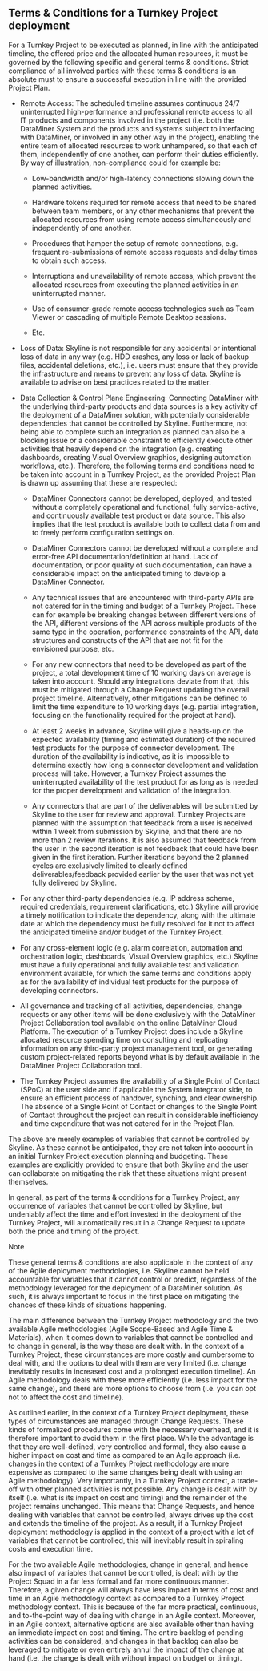## Terms & Conditions for a Turnkey Project deployment

For a Turnkey Project to be executed as planned, in line with the anticipated timeline, the offered price and the allocated human resources, it must be governed by the following specific and general terms & conditions. Strict compliance of all involved parties with these terms & conditions is an absolute must to ensure a successful execution in line with the provided Project Plan.

- Remote Access: The scheduled timeline assumes continuous 24/7 uninterrupted high-performance and professional remote access to all IT products and components involved in the project (i.e. both the DataMiner System and the products and systems subject to interfacing with DataMiner, or involved in any other way in the project), enabling the entire team of allocated resources to work unhampered, so that each of them, independently of one another, can perform their duties efficiently. By way of illustration, non-compliance could for example be:

    - Low-bandwidth and/or high-latency connections slowing down the planned activities.

    - Hardware tokens required for remote access that need to be shared between team members, or any other mechanisms that prevent the allocated resources from using remote access simultaneously and independently of one another.

    - Procedures that hamper the setup of remote connections, e.g. frequent re-submissions of remote access requests and delay times to obtain such access.

    - Interruptions and unavailability of remote access, which prevent the allocated resources from executing the planned activities in an uninterrupted manner.

    - Use of consumer-grade remote access technologies such as Team Viewer or cascading of multiple Remote Desktop sessions.

    - Etc.

- Loss of Data: Skyline is not responsible for any accidental or intentional loss of data in any way (e.g. HDD crashes, any loss or lack of backup files, accidental deletions, etc.), i.e. users must ensure that they provide the infrastructure and means to prevent any loss of data. Skyline is available to advise on best practices related to the matter.

- Data Collection & Control Plane Engineering: Connecting DataMiner with the underlying third-party products and data sources is a key activity of the deployment of a DataMiner solution, with potentially considerable dependencies that cannot be controlled by Skyline. Furthermore, not being able to complete such an integration as planned can also be a blocking issue or a considerable constraint to efficiently execute other activities that heavily depend on the integration (e.g. creating dashboards, creating Visual Overview graphics, designing automation workflows, etc.). Therefore, the following terms and conditions need to be taken into account in a Turnkey Project, as the provided Project Plan is drawn up assuming that these are respected:

    - DataMiner Connectors cannot be developed, deployed, and tested without a completely operational and functional, fully service-active, and continuously available test product or data source. This also implies that the test product is available both to collect data from and to freely perform configuration settings on.

    - DataMiner Connectors cannot be developed without a complete and error-free API documentation/definition at hand. Lack of documentation, or poor quality of such documentation, can have a considerable impact on the anticipated timing to develop a DataMiner Connector.

    - Any technical issues that are encountered with third-party APIs are not catered for in the timing and budget of a Turnkey Project. These can for example be breaking changes between different versions of the API, different versions of the API across multiple products of the same type in the operation, performance constraints of the API, data structures and constructs of the API that are not fit for the envisioned purpose, etc.

    - For any new connectors that need to be developed as part of the project, a total development time of 10 working days on average is taken into account. Should any integrations deviate from that, this must be mitigated through a Change Request updating the overall project timeline. Alternatively, other mitigations can be defined to limit the time expenditure to 10 working days (e.g. partial integration, focusing on the functionality required for the project at hand).

    - At least 2 weeks in advance, Skyline will give a heads-up on the expected availability (timing and estimated duration) of the required test products for the purpose of connector development. The duration of the availability is indicative, as it is impossible to determine exactly how long a connector development and validation process will take. However, a Turnkey Project assumes the uninterrupted availability of the test product for as long as is needed for the proper development and validation of the integration.

    - Any connectors that are part of the deliverables will be submitted by Skyline to the user for review and approval. Turnkey Projects are planned with the assumption that feedback from a user is received within 1 week from submission by Skyline, and that there are no more than 2 review iterations. It is also assumed that feedback from the user in the second iteration is not feedback that could have been given in the first iteration. Further iterations beyond the 2 planned cycles are exclusively limited to clearly defined deliverables/feedback provided earlier by the user that was not yet fully delivered by Skyline.

- For any other third-party dependencies (e.g. IP address scheme, required credentials, requirement clarifications, etc.) Skyline will provide a timely notification to indicate the dependency, along with the ultimate date at which the dependency must be fully resolved for it not to affect the anticipated timeline and/or budget of the Turnkey Project.

- For any cross-element logic (e.g. alarm correlation, automation and orchestration logic, dashboards, Visual Overview graphics, etc.) Skyline must have a fully operational and fully available test and validation environment available, for which the same terms and conditions apply as for the availability of individual test products for the purpose of developing connectors.

- All governance and tracking of all activities, dependencies, change requests or any other items will be done exclusively with the DataMiner Project Collaboration tool available on the online DataMiner Cloud Platform. The execution of a Turnkey Project does include a Skyline allocated resource spending time on consulting and replicating information on any third-party project management tool, or generating custom project-related reports beyond what is by default available in the DataMiner Project Collaboration tool.  

- The Turnkey Project assumes the availability of a Single Point of Contact (SPoC) at the user side and if applicable the System Integrator side, to ensure an efficient process of handover, synching, and clear ownership. The absence of a Single Point of Contact or changes to the Single Point of Contact throughout the project can result in considerable inefficiency and time expenditure that was not catered for in the Project Plan.

The above are merely examples of variables that cannot be controlled by Skyline. As these cannot be anticipated, they are not taken into account in an initial Turnkey Project execution planning and budgeting. These examples are explicitly provided to ensure that both Skyline and the user can collaborate on mitigating the risk that these situations might present themselves.

In general, as part of the terms & conditions for a Turnkey Project, any occurrence of variables that cannot be controlled by Skyline, but undeniably affect the time and effort invested in the deployment of the Turnkey Project, will automatically result in a Change Request to update both the price and timing of the project.

> [!NOTE]
> These general terms & conditions are also applicable in the context of any of the Agile deployment methodologies, i.e. Skyline cannot be held accountable for variables that it cannot control or predict, regardless of the methodology leveraged for the deployment of a DataMiner solution. As such, it is always important to focus in the first place on mitigating the chances of these kinds of situations happening. 
>
> The main difference between the Turnkey Project methodology and the two available Agile methodologies (Agile Scope-Based and Agile Time & Materials), when it comes down to variables that cannot be controlled and to change in general, is the way these are dealt with. In the context of a Turnkey Project, these circumstances are more costly and cumbersome to deal with, and the options to deal with them are very limited (i.e. change inevitably results in increased cost and a prolonged execution timeline). An Agile methodology deals with these more efficiently (i.e. less impact for the same change), and there are more options to choose from (i.e. you can opt not to affect the cost and timeline).
>
> As outlined earlier, in the context of a Turnkey Project deployment, these types of circumstances are managed through Change Requests. These kinds of formalized procedures come with the necessary overhead, and it is therefore important to avoid them in the first place. While the advantage is that they are well-defined, very controlled and formal, they also cause a higher impact on cost and time as compared to an Agile approach (i.e. changes in the context of a Turnkey Project methodology are more expensive as compared to the same changes being dealt with using an Agile methodology). Very importantly, in a Turnkey Project context, a trade-off with other planned activities is not possible. Any change is dealt with by itself (i.e. what is its impact on cost and timing) and the remainder of the project remains unchanged. This means that Change Requests, and hence dealing with variables that cannot be controlled, always drives up the cost and extends the timeline of the project. As a result, if a Turnkey Project deployment methodology is applied in the context of a project with a lot of variables that cannot be controlled, this will inevitably result in spiraling costs and execution time.
>
> For the two available Agile methodologies, change in general, and hence also impact of variables that cannot be controlled, is dealt with by the Project Squad in a far less formal and far more continuous manner. Therefore, a given change will always have less impact in terms of cost and time in an Agile methodology context as compared to a Turnkey Project methodology context. This is because of the far more practical, continuous, and to-the-point way of dealing with change in an Agile context. Moreover, in an Agile context, alternative options are also available other than having an immediate impact on cost and timing. The entire backlog of pending activities can be considered, and changes in that backlog can also be leveraged to mitigate or even entirely annul the impact of the change at hand (i.e. the change is dealt with without impact on budget or timing). 
>
